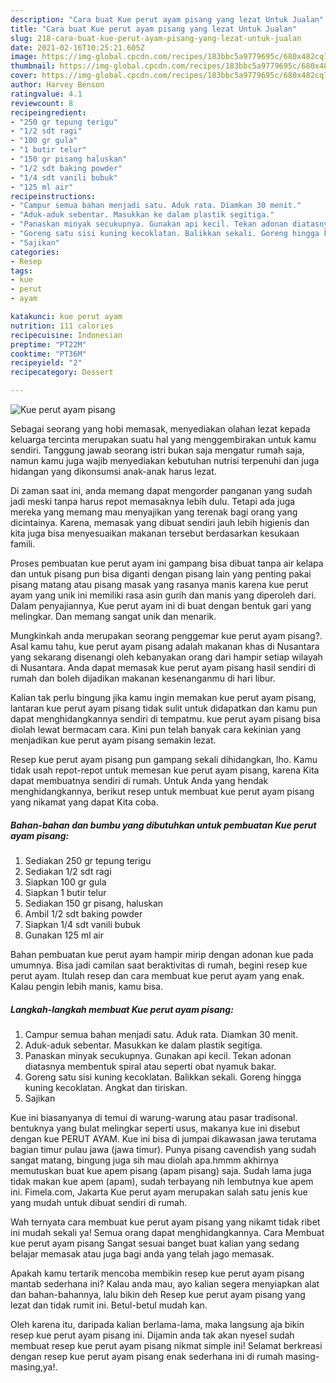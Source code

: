 ```yaml
---
description: "Cara buat Kue perut ayam pisang yang lezat Untuk Jualan"
title: "Cara buat Kue perut ayam pisang yang lezat Untuk Jualan"
slug: 218-cara-buat-kue-perut-ayam-pisang-yang-lezat-untuk-jualan
date: 2021-02-16T10:25:21.605Z
image: https://img-global.cpcdn.com/recipes/183bbc5a9779695c/680x482cq70/kue-perut-ayam-pisang-foto-resep-utama.jpg
thumbnail: https://img-global.cpcdn.com/recipes/183bbc5a9779695c/680x482cq70/kue-perut-ayam-pisang-foto-resep-utama.jpg
cover: https://img-global.cpcdn.com/recipes/183bbc5a9779695c/680x482cq70/kue-perut-ayam-pisang-foto-resep-utama.jpg
author: Harvey Benson
ratingvalue: 4.1
reviewcount: 8
recipeingredient:
- "250 gr tepung terigu"
- "1/2 sdt ragi"
- "100 gr gula"
- "1 butir telur"
- "150 gr pisang haluskan"
- "1/2 sdt baking powder"
- "1/4 sdt vanili bubuk"
- "125 ml air"
recipeinstructions:
- "Campur semua bahan menjadi satu. Aduk rata. Diamkan 30 menit."
- "Aduk-aduk sebentar. Masukkan ke dalam plastik segitiga."
- "Panaskan minyak secukupnya. Gunakan api kecil. Tekan adonan diatasnya membentuk spiral atau seperti obat nyamuk bakar."
- "Goreng satu sisi kuning kecoklatan. Balikkan sekali. Goreng hingga kuning kecoklatan. Angkat dan tiriskan."
- "Sajikan"
categories:
- Resep
tags:
- kue
- perut
- ayam

katakunci: kue perut ayam 
nutrition: 111 calories
recipecuisine: Indonesian
preptime: "PT22M"
cooktime: "PT36M"
recipeyield: "2"
recipecategory: Dessert

---
```



![Kue perut ayam pisang](https://img-global.cpcdn.com/recipes/183bbc5a9779695c/680x482cq70/kue-perut-ayam-pisang-foto-resep-utama.jpg)

Sebagai seorang yang hobi memasak, menyediakan olahan lezat kepada keluarga tercinta merupakan suatu hal yang menggembirakan untuk kamu sendiri. Tanggung jawab seorang istri bukan saja mengatur rumah saja, namun kamu juga wajib menyediakan kebutuhan nutrisi terpenuhi dan juga hidangan yang dikonsumsi anak-anak harus lezat.

Di zaman  saat ini, anda memang dapat mengorder panganan yang sudah jadi meski tanpa harus repot memasaknya lebih dulu. Tetapi ada juga mereka yang memang mau menyajikan yang terenak bagi orang yang dicintainya. Karena, memasak yang dibuat sendiri jauh lebih higienis dan kita juga bisa menyesuaikan makanan tersebut berdasarkan kesukaan famili. 

Proses pembuatan kue perut ayam ini gampang bisa dibuat tanpa air kelapa dan untuk pisang pun bisa diganti dengan pisang lain yang penting pakai pisang matang atau pisang masak yang rasanya manis karena kue perut ayam yang unik ini memiliki rasa asin gurih dan manis yang diperoleh dari. Dalam penyajiannya, Kue perut ayam ini di buat dengan bentuk gari yang melingkar. Dan memang sangat unik dan menarik.

Mungkinkah anda merupakan seorang penggemar kue perut ayam pisang?. Asal kamu tahu, kue perut ayam pisang adalah makanan khas di Nusantara yang sekarang disenangi oleh kebanyakan orang dari hampir setiap wilayah di Nusantara. Anda dapat memasak kue perut ayam pisang hasil sendiri di rumah dan boleh dijadikan makanan kesenanganmu di hari libur.

Kalian tak perlu bingung jika kamu ingin memakan kue perut ayam pisang, lantaran kue perut ayam pisang tidak sulit untuk didapatkan dan kamu pun dapat menghidangkannya sendiri di tempatmu. kue perut ayam pisang bisa diolah lewat bermacam cara. Kini pun telah banyak cara kekinian yang menjadikan kue perut ayam pisang semakin lezat.

Resep kue perut ayam pisang pun gampang sekali dihidangkan, lho. Kamu tidak usah repot-repot untuk memesan kue perut ayam pisang, karena Kita dapat membuatnya sendiri di rumah. Untuk Anda yang hendak menghidangkannya, berikut resep untuk membuat kue perut ayam pisang yang nikamat yang dapat Kita coba.

<!--inarticleads1-->

##### Bahan-bahan dan bumbu yang dibutuhkan untuk pembuatan Kue perut ayam pisang:

1. Sediakan 250 gr tepung terigu
1. Sediakan 1/2 sdt ragi
1. Siapkan 100 gr gula
1. Siapkan 1 butir telur
1. Sediakan 150 gr pisang, haluskan
1. Ambil 1/2 sdt baking powder
1. Siapkan 1/4 sdt vanili bubuk
1. Gunakan 125 ml air


Bahan pembuatan kue perut ayam hampir mirip dengan adonan kue pada umumnya. Bisa jadi camilan saat beraktivitas di rumah, begini resep kue perut ayam. Itulah resep dan cara membuat kue perut ayam yang enak. Kalau pengin lebih manis, kamu bisa. 

<!--inarticleads2-->

##### Langkah-langkah membuat Kue perut ayam pisang:

1. Campur semua bahan menjadi satu. Aduk rata. Diamkan 30 menit.
1. Aduk-aduk sebentar. Masukkan ke dalam plastik segitiga.
1. Panaskan minyak secukupnya. Gunakan api kecil. Tekan adonan diatasnya membentuk spiral atau seperti obat nyamuk bakar.
1. Goreng satu sisi kuning kecoklatan. Balikkan sekali. Goreng hingga kuning kecoklatan. Angkat dan tiriskan.
1. Sajikan


Kue ini biasanyanya di temui di warung-warung atau pasar tradisonal. bentuknya yang bulat melingkar seperti usus, makanya kue ini disebut dengan kue PERUT AYAM. Kue ini bisa di jumpai dikawasan jawa terutama bagian timur pulau jawa (jawa timur). Punya pisang cavendish yang sudah sangat matang, bingung juga sih mau diolah apa.hmmm akhirnya memutuskan buat kue apem pisang (apam pisang) saja. Sudah lama juga tidak makan kue apem (apam), sudah terbayang nih lembutnya kue apem ini. Fimela.com, Jakarta Kue perut ayam merupakan salah satu jenis kue yang mudah untuk dibuat sendiri di rumah. 

Wah ternyata cara membuat kue perut ayam pisang yang nikamt tidak ribet ini mudah sekali ya! Semua orang dapat menghidangkannya. Cara Membuat kue perut ayam pisang Sangat sesuai banget buat kalian yang sedang belajar memasak atau juga bagi anda yang telah jago memasak.

Apakah kamu tertarik mencoba membikin resep kue perut ayam pisang mantab sederhana ini? Kalau anda mau, ayo kalian segera menyiapkan alat dan bahan-bahannya, lalu bikin deh Resep kue perut ayam pisang yang lezat dan tidak rumit ini. Betul-betul mudah kan. 

Oleh karena itu, daripada kalian berlama-lama, maka langsung aja bikin resep kue perut ayam pisang ini. Dijamin anda tak akan nyesel sudah membuat resep kue perut ayam pisang nikmat simple ini! Selamat berkreasi dengan resep kue perut ayam pisang enak sederhana ini di rumah masing-masing,ya!.

